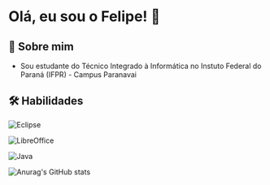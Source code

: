 
# Olá, eu sou o Felipe! 👋


## 🚀 Sobre mim
- Sou estudante do Técnico Integrado à Informática no Instuto Federal do Paraná (IFPR) - Campus Paranavai



## 🛠 Habilidades
![Eclipse](https://img.shields.io/badge/Eclipse-FE7A16.svg?style=for-the-badge&logo=Eclipse&logoColor=white)

![LibreOffice](https://img.shields.io/badge/LibreOffice-%2318A303?style=for-the-badge&logo=LibreOffice&logoColor=white)

![Java](https://img.shields.io/badge/java-%23ED8B00.svg?style=for-the-badge&logo=openjdk&logoColor=white)

![Anurag's GitHub stats](https://github-readme-stats.vercel.app/api?username=FelipeLagosOliveira&theme=midnight-purple&show_icons=true)
